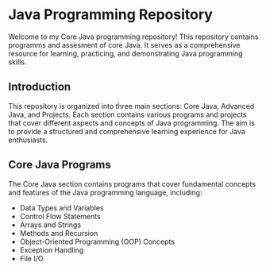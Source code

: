 # Java Programming Repository

Welcome to my Core Java programming repository! This repository contains programms and assesment of core Java. It serves as a comprehensive resource for learning, practicing, and demonstrating Java programming skills.

## Introduction

This repository is organized into three main sections: Core Java, Advanced Java, and Projects. Each section contains various programs and projects that cover different aspects and concepts of Java programming. The aim is to provide a structured and comprehensive learning experience for Java enthusiasts.

## Core Java Programs

The Core Java section contains programs that cover fundamental concepts and features of the Java programming language, including:

- Data Types and Variables
- Control Flow Statements
- Arrays and Strings
- Methods and Recursion
- Object-Oriented Programming (OOP) Concepts
- Exception Handling
- File I/O
